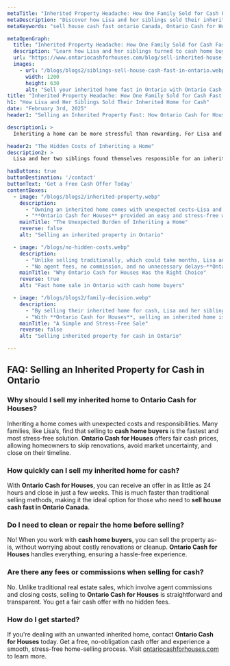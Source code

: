 ```yaml
---
metaTitle: "Inherited Property Headache: How One Family Sold for Cash Fast in Ontario | Ontario Cash for Houses"
metaDescription: "Discover how Lisa and her siblings sold their inherited property quickly and stress-free with Ontario Cash for Houses, avoiding costly upkeep and legal complications."
metaKeywords: "sell house cash fast ontario Canada, Ontario Cash for Houses, cash home buyers"

metaOpenGraph:
  title: "Inherited Property Headache: How One Family Sold for Cash Fast in Ontario"
  description: "Learn how Lisa and her siblings turned to cash home buyers to quickly sell their inherited property, avoiding expensive maintenance and legal complications."
  url: "https://www.ontariocashforhouses.com/blog/sell-inherited-house-fast-ontario"
  images:
    - url: "/blogs/blogs2/siblings-sell-house-cash-fast-in-ontario.webp"
      width: 1200
      height: 630
      alt: "Sell your inherited home fast in Ontario with Ontario Cash for Houses"
title: "Inherited Property Headache: How One Family Sold for Cash Fast in Ontario"
h1: "How Lisa and Her Siblings Sold Their Inherited Home for Cash"
date: "February 3rd, 2025"
header1: "Selling an Inherited Property Fast: How Ontario Cash for Houses Helped Lisa’s Family"

description1: >
  Inheriting a home can be more stressful than rewarding. For Lisa and her siblings, inheriting their late parents’ house in Ontario quickly turned into a burden. The costs of maintenance, property taxes, and disagreements over what to do with the home led them to search for a fast, hassle-free solution. Discover how **Ontario Cash for Houses** provided a quick and fair cash offer, allowing them to sell their inherited property with ease. Their experience highlights why cash home buyers are the best choice for homeowners looking to **sell house cash fast in Ontario Canada**.

header2: "The Hidden Costs of Inheriting a Home"
description2: >
  Lisa and her two siblings found themselves responsible for an inherited home they didn’t need. At first, they considered keeping it, but rising property taxes, necessary repairs, and ongoing maintenance costs made it financially draining. In addition, they struggled to agree on what to do—one wanted to sell, another wanted to rent it out, and the third was undecided. Selling traditionally would have taken months and required extensive renovations to make the home market-ready. **Ontario Cash for Houses** stepped in with a simple, fast, and guaranteed cash offer, eliminating the stress of handling the property.

hasButtons: true
buttonDestination: '/contact'
buttonText: 'Get a Free Cash Offer Today'
contentBoxes:
  - image: "/blogs/blogs2/inherited-property.webp"
    description:
      - "Owning an inherited home comes with unexpected costs—Lisa and her siblings quickly realized the financial burden of upkeep, taxes, and disagreements."
      - "**Ontario Cash for Houses** provided an easy and stress-free way to sell their inherited home for cash, avoiding the hassle of repairs, listings, and drawn-out negotiations. **Cash home buyers** offer a simple solution for families looking to move on quickly."
    mainTitle: "The Unexpected Burden of Inheriting a Home"
    reverse: false
    alt: "Selling an inherited property in Ontario"

  - image: "/blogs/no-hidden-costs.webp"
    description: 
      - "Unlike selling traditionally, which could take months, Lisa and her siblings received a fair cash offer within days. **Cash home buyers** like Ontario Cash for Houses handle all the paperwork and closing details, making the process seamless."
      - "No agent fees, no commission, and no unnecessary delays—**Ontario Cash for Houses** specializes in helping homeowners **sell house cash fast in Ontario Canada** while ensuring a fair and transparent process."
    mainTitle: "Why Ontario Cash for Houses Was the Right Choice"
    reverse: true
    alt: "Fast home sale in Ontario with cash home buyers"

  - image: "/blogs/blogs2/family-decision.webp"
    description: 
      - "By selling their inherited home for cash, Lisa and her siblings were able to move forward without financial strain. They split the proceeds fairly, avoided legal battles, and were relieved of the property’s upkeep."
      - "With **Ontario Cash for Houses**, selling an inherited home is fast and straightforward. The hassle-free process made it easy for Lisa and her family to **sell house cash fast in Ontario Canada**, proving why more homeowners trust cash home buyers for stress-free transactions."
    mainTitle: "A Simple and Stress-Free Sale"
    reverse: false
    alt: "Selling inherited property for cash in Ontario"

---
```


## **FAQ: Selling an Inherited Property for Cash in Ontario**

### **Why should I sell my inherited home to Ontario Cash for Houses?**
Inheriting a home comes with unexpected costs and responsibilities. Many families, like Lisa’s, find that selling to **cash home buyers** is the fastest and most stress-free solution. **Ontario Cash for Houses** offers fair cash prices, allowing homeowners to skip renovations, avoid market uncertainty, and close on their timeline.

### **How quickly can I sell my inherited home for cash?**
With **Ontario Cash for Houses**, you can receive an offer in as little as 24 hours and close in just a few weeks. This is much faster than traditional selling methods, making it the ideal option for those who need to **sell house cash fast in Ontario Canada**.

### **Do I need to clean or repair the home before selling?**
No! When you work with **cash home buyers**, you can sell the property as-is, without worrying about costly renovations or cleanup. **Ontario Cash for Houses** handles everything, ensuring a hassle-free experience.

### **Are there any fees or commissions when selling for cash?**
No. Unlike traditional real estate sales, which involve agent commissions and closing costs, selling to **Ontario Cash for Houses** is straightforward and transparent. You get a fair cash offer with no hidden fees.

### **How do I get started?**
If you're dealing with an unwanted inherited home, contact **Ontario Cash for Houses** today. Get a free, no-obligation cash offer and experience a smooth, stress-free home-selling process. Visit [ontariocashforhouses.com](https://www.ontariocashforhouses.com) to learn more.

